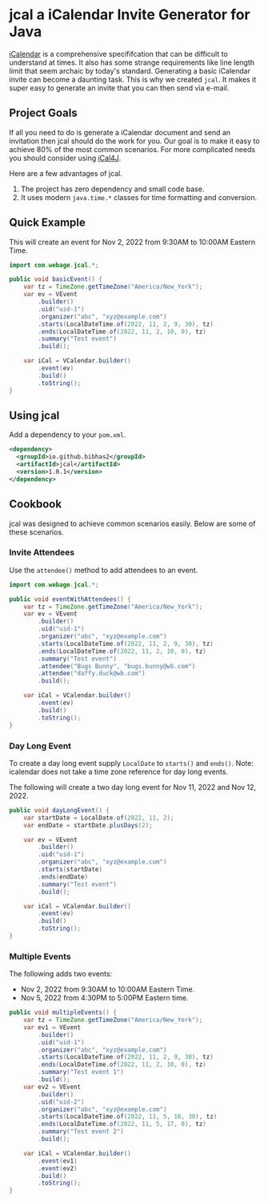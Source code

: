 # jcal a iCalendar Invite Generator for Java

[iCalendar](https://www.ietf.org/rfc/rfc2445.txt) is a comprehensive specififcation that can be difficult to understand at times. It also has some strange requirements like line length limit that seem archaic by today's standard. Generating a basic iCalendar invite can become a daunting task. This is why we created ``jcal``. It makes it super easy to generate an invite that you can then send via e-mail.

## Project Goals

If all you need to do is generate a iCalendar document and send an invitation then jcal should do the work for you. Our goal is to make it easy to achieve 80% of the most common scenarios. For more complicated needs you should consider using [iCal4J](https://www.ical4j.org/). 

Here are a few advantages of jcal.

1. The project has zero dependency and small code base. 
2. It uses modern ``java.time.*`` classes for time formatting and conversion.

## Quick Example

This will create an event for Nov 2, 2022 from 9:30AM to 10:00AM Eastern Time.

```java
import com.webage.jcal.*;

public void basicEvent() {
    var tz = TimeZone.getTimeZone("America/New_York");
    var ev = VEvent
        .builder()
        .uid("uid-1")
        .organizer("abc", "xyz@example.com")
        .starts(LocalDateTime.of(2022, 11, 2, 9, 30), tz)
        .ends(LocalDateTime.of(2022, 11, 2, 10, 0), tz)
        .summary("Test event")
        .build();

    var iCal = VCalendar.builder()
        .event(ev)
        .build()
        .toString();
}
```

## Using jcal

Add a dependency to your ``pom.xml``.

```xml
<dependency>
  <groupId>io.github.bibhas2</groupId>
  <artifactId>jcal</artifactId>
  <version>1.0.1</version>
</dependency>

```

## Cookbook
jcal was designed to achieve common scenarios easily. Below are some of these scenarios.

### Invite Attendees

Use the ``attendee()`` method to add attendees to an event.

```java
import com.webage.jcal.*;

public void eventWithAttendees() {
    var tz = TimeZone.getTimeZone("America/New_York");
    var ev = VEvent
        .builder()
        .uid("uid-1")
        .organizer("abc", "xyz@example.com")
        .starts(LocalDateTime.of(2022, 11, 2, 9, 30), tz)
        .ends(LocalDateTime.of(2022, 11, 2, 10, 0), tz)
        .summary("Test event")
        .attendee("Bugs Bunny", "bugs.bunny@wb.com")
        .attendee("daffy.duck@wb.com")
        .build();

    var iCal = VCalendar.builder()
        .event(ev)
        .build()
        .toString();
}
```

### Day Long Event
To create a day long event supply ``LocalDate`` to ``starts()`` and ``ends()``. Note: icalendar does not take a time zone reference for day long events.

The following will create a two day long event for Nov 11, 2022 and Nov 12, 2022.

```java
public void dayLongEvent() {
    var startDate = LocalDate.of(2022, 11, 2);
    var endDate = startDate.plusDays(2);

    var ev = VEvent
        .builder()
        .uid("uid-1")
        .organizer("abc", "xyz@example.com")
        .starts(startDate)
        .ends(endDate)
        .summary("Test event")
        .build();

    var iCal = VCalendar.builder()
        .event(ev)
        .build()
        .toString();
}
```

### Multiple Events
The following adds two events:

- Nov 2, 2022 from 9:30AM to 10:00AM Eastern Time.
- Nov 5, 2022 from 4:30PM to 5:00PM Eastern time.

```java
public void multipleEvents() {
    var tz = TimeZone.getTimeZone("America/New_York");
    var ev1 = VEvent
        .builder()
        .uid("uid-1")
        .organizer("abc", "xyz@example.com")
        .starts(LocalDateTime.of(2022, 11, 2, 9, 30), tz)
        .ends(LocalDateTime.of(2022, 11, 2, 10, 0), tz)
        .summary("Test event 1")
        .build();
    var ev2 = VEvent
        .builder()
        .uid("uid-2")
        .organizer("abc", "xyz@example.com")
        .starts(LocalDateTime.of(2022, 11, 5, 16, 30), tz)
        .ends(LocalDateTime.of(2022, 11, 5, 17, 0), tz)
        .summary("Test event 2")
        .build();

    var iCal = VCalendar.builder()
        .event(ev1)
        .event(ev2)
        .build()
        .toString();
}
```